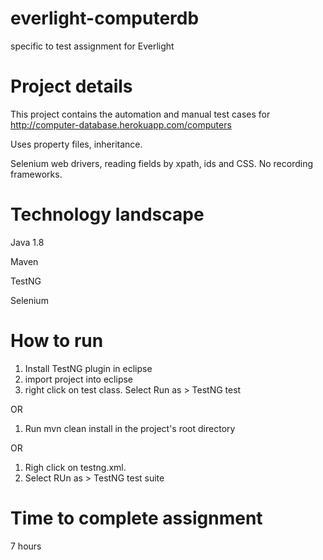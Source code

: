 # everlight-computerdb
specific to test assignment for Everlight

# Project details
This project contains the automation and manual test cases for http://computer-database.herokuapp.com/computers

Uses property files, inheritance.

Selenium web drivers, reading fields by xpath, ids and CSS. No recording frameworks.


# Technology landscape
Java 1.8

Maven

TestNG

Selenium

# How to run
1. Install TestNG plugin in eclipse
2. import project into eclipse 
3. right click on test class. Select Run as > TestNG test

OR

1. Run mvn clean install in the project's root directory

OR

1. Righ click on testng.xml.
2. Select RUn as > TestNG test suite

# Time to complete assignment
7 hours
